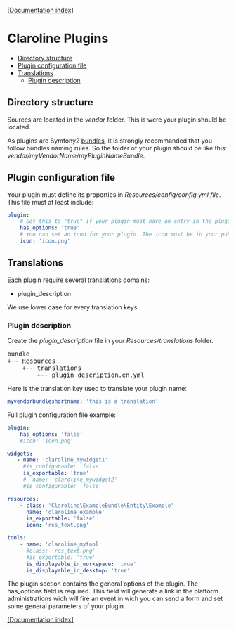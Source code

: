 [[Documentation index]][index_path]

Claroline Plugins
=================

- [Directory structure](#directory-structure)
- [Plugin configuration file](#plugin-configuration-file)
- [Translations](#translations)
  - [Plugin description](#plugin-description)

Directory structure
-------------------

Sources are located in the *vendor* folder. This is were your plugin should be
located.

As plugins are Symfony2 [bundles][practices], it is strongly recommanded that
you follow bundles naming rules. So the folder of your plugin should be like
this: *vendor/myVendorName/myPluginNameBundle*.

Plugin configuration file
-------------------------

Your plugin must define its properties in *Resources/config/config.yml file*.
This file must at least include:

```yml
plugin:
    # Set this to "true" if your plugin must have an entry in the plugin configuration page.
    has_options: 'true'
    # You can set an icon for your plugin. The icon must be in your public/images/icons folder.
    icon: 'icon.png'
```

Translations
------------

Each plugin require several translations domains:

* plugin_description

We use lower case for every translation keys.

### Plugin description

Create the *plugin_description* file in your *Resources/translations* folder.

<pre>
bundle
+-- Resources
    +-- translations
        +-- plugin_description.en.yml
</pre>


Here is the translation key used to translate your plugin name:

```yml
myvendorbundleshortname: 'this is a translation'
```

[index_path]: ../index.md

Full plugin configuration file example:

```yml
plugin:
    has_options: 'false'
    #icon: 'icon.png'

widgets:
   - name: 'claroline_mywidget1'
     #is_configurable: 'false'
     is_exportable: 'true'
     #- name: 'claroline_mywidget2'
     #is_configurable: 'false'

resources:
    - class: 'Claroline\ExampleBundle\Entity\Example'
      name: 'claroline_example'
      is_exportable: 'false'
      icon: 'res_text.png'

tools:
    - name: 'claroline_mytool'
      #class: 'res_text.png'
      #is_exportable: 'true'
      is_displayable_in_workspace: 'true'
      is_displayable_in_desktop: 'true'
```

The plugin section contains the general options of the plugin.
The has_options field is required. This field will generate a link in the
platform administrations wich will fire an event in wich you can send a form
and set some general parameters of your plugin.

[[Documentation index]][index_path]

[practices]: http://symfony.com/doc/2.0/cookbook/bundles/best_practices.html
